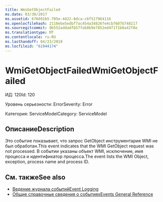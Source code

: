 ```yaml
---
title: WmiGetObjectFailed
ms.date: 03/30/2017
ms.assetid: 676691b5-705e-4422-8dca-c6f517964116
ms.openlocfilehash: 2110ebe5edbf7ac454a34826fe4cb7607b748217
ms.sourcegitcommit: 9b552addadfb57fab0b9e7852ed4f1f1b8a42f8e
ms.translationtype: MT
ms.contentlocale: ru-RU
ms.lasthandoff: 04/23/2019
ms.locfileid: "61944174"
---
```

# <a name="wmigetobjectfailed"></a><span data-ttu-id="2f84d-102">WmiGetObjectFailed</span><span class="sxs-lookup"><span data-stu-id="2f84d-102">WmiGetObjectFailed</span></span>
<span data-ttu-id="2f84d-103">ИД: 120</span><span class="sxs-lookup"><span data-stu-id="2f84d-103">Id: 120</span></span>  
  
 <span data-ttu-id="2f84d-104">Уровень серьезности: Error</span><span class="sxs-lookup"><span data-stu-id="2f84d-104">Severity: Error</span></span>  
  
 <span data-ttu-id="2f84d-105">Категория: ServiceModel</span><span class="sxs-lookup"><span data-stu-id="2f84d-105">Category: ServiceModel</span></span>  
  
## <a name="description"></a><span data-ttu-id="2f84d-106">Описание</span><span class="sxs-lookup"><span data-stu-id="2f84d-106">Description</span></span>  
 <span data-ttu-id="2f84d-107">Это событие показывает, что запрос GetObject инструментария WMI не был обработан.</span><span class="sxs-lookup"><span data-stu-id="2f84d-107">This event indicates that the WMI GetObject request was not processed.</span></span> <span data-ttu-id="2f84d-108">В событии указаны объект WMI, исключение, имя процесса и идентификатор процесса.</span><span class="sxs-lookup"><span data-stu-id="2f84d-108">The event lists the WMI Object, exception, process name and process ID.</span></span>  
  
## <a name="see-also"></a><span data-ttu-id="2f84d-109">См. также</span><span class="sxs-lookup"><span data-stu-id="2f84d-109">See also</span></span>

- [<span data-ttu-id="2f84d-110">Ведение журнала событий</span><span class="sxs-lookup"><span data-stu-id="2f84d-110">Event Logging</span></span>](../../../../../docs/framework/wcf/diagnostics/event-logging/index.md)
- [<span data-ttu-id="2f84d-111">Общие справочные сведения о событиях</span><span class="sxs-lookup"><span data-stu-id="2f84d-111">Events General Reference</span></span>](../../../../../docs/framework/wcf/diagnostics/event-logging/events-general-reference.md)
